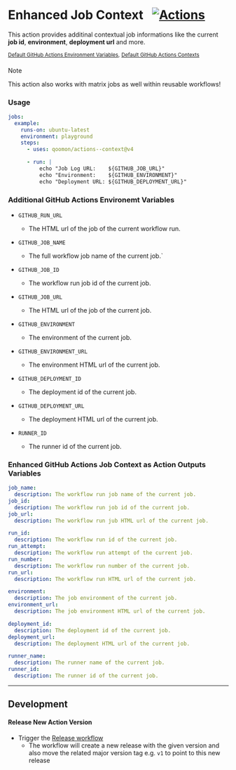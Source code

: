 # Enhanced Job Context &nbsp; [![Actions](https://img.shields.io/badge/qoomon-GitHub%20Actions-blue)](https://github.com/qoomon/actions)

This action provides additinal contextual job informations like the current **job id**, **environment**, **deployment url** and more.

<sup>[Default GitHub Actions Environment Variables](https://docs.github.com/en/actions/writing-workflows/choosing-what-your-workflow-does/store-information-in-variables#default-environment-variables),</sup> 
<sup>[Default GitHub Actions Contexts](https://docs.github.com/en/actions/writing-workflows/choosing-what-your-workflow-does/accessing-contextual-information-about-workflow-runs)</sup>



> [!Note]
> This action also works with matrix jobs as well within reusable workflows!

### Usage
```yaml
jobs:
  example:
    runs-on: ubuntu-latest
    environment: playground
    steps:
      - uses: qoomon/actions--context@v4

      - run: |
          echo "Job Log URL:    ${GITHUB_JOB_URL}"
          echo "Environment:    ${GITHUB_ENVIRONMENT}"
          echo "Deployment URL: ${GITHUB_DEPLOYMENT_URL}"
```

### Additional GitHub Actions Environemt Variables 
- `GITHUB_RUN_URL`
  - The HTML url of the job of the current workflow run.

- `GITHUB_JOB_NAME`
  - The full workflow job name of the current job.`
- `GITHUB_JOB_ID`
  - The workflow run job id of the current job.
- `GITHUB_JOB_URL`
  - The HTML url of the job of the current job.

- `GITHUB_ENVIRONMENT`
  - The environment of the current job.
- `GITHUB_ENVIRONMENT_URL`
  - The environment HTML url of the current job.

- `GITHUB_DEPLOYMENT_ID`
  - The deployment id of the current job.
- `GITHUB_DEPLOYMENT_URL`
  - The deployment HTML url of the current job.

- `RUNNER_ID`
  - The runner id of the current job.

### Enhanced GitHub Actions Job Context as Action Outputs Variables
```yaml
job_name:
  description: The workflow run job name of the current job.
job_id:
  description: The workflow run job id of the current job.
job_url:
  description: The workflow run jub HTML url of the current job.

run_id:
  description: The workflow run id of the current job.
run_attempt:
  description: The workflow run attempt of the current job.
run_number:
  description: The workflow run number of the current job.
run_url:
  description: The workflow run HTML url of the current job.

environment:
  description: The job environment of the current job.
environment_url:
  description: The job environment HTML url of the current job.

deployment_id:
  description: The deployment id of the current job.
deployment_url:
  description: The deployment HTML url of the current job.

runner_name:
  description: The runner name of the current job.
runner_id:
  description: The runner id of the current job.
```

---

## Development

#### Release New Action Version
- Trigger the [Release workflow](../../actions/workflows/release.yaml)
  - The workflow will create a new release with the given version and also move the related major version tag e.g. `v1` to point to this new release
